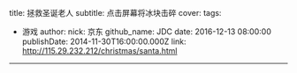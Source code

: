 title: 拯救圣诞老人
subtitle: 点击屏幕将冰块击碎
cover: 
tags:
  - 游戏
author:
  nick: 京东
  github_name: JDC
date: 2016-12-13 08:00:00
publishDate: 2014-11-30T16:00:00.000Z
link: http://115.29.232.212/christmas/santa.html

---